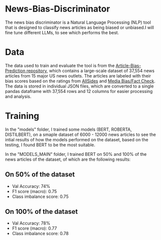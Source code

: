 # News-Bias-Discriminator
The news bias discriminator is a Natural Language Processing (NLP) tool that is designed to classify news articles as being biased or unbiased.I will fine tune different LLMs, to see which performs the best.

# Data

The data used to train and evaluate the tool is from the [Article-Bias-Prediction repository](https://github.com/ramybaly/Article-Bias-Prediction), which contains a large-scale dataset of 37,554 news articles from 15 major US news outlets. The articles are labeled with their bias scores based on the ratings from [AllSides](https://www.allsides.com/media-bias) and [Media Bias/Fact Check](https://mediabiasfactcheck.com/). The data is stored in individual JSON files, which are converted to a single pandas dataframe with 37,554 rows and 12 columns for easier processing and analysis.

# Training

In the "models" folder, I trained some models (BERT, ROBERTA, DISTILBERT), on a smaple dataset of 6000 - 12000 news articles to see the intial results of how the models performed on the dataset, based on the testing, I found BERT to be the most suitable.

In the "MODELS_MAIN" folder, I trained BERT on 50% and 100% of the news articles of the dataset, of which are the following results:

## On 50% of the dataset
- Val Accuracy: 74%
- F1 score (macro): 0.75
- Class imbalance score: 0.75

## On 100% of the dataset
- Val Accuracy: 78%
- F1 score (macro): 0.77
- Class imbalance score:  0.78



